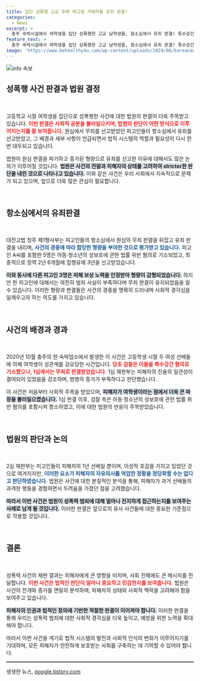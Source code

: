 ```yaml
---
title: 집단 성폭행 고교 후배 여고생 가해자들 유죄 판결!
categories:
  - News
excerpt: >
  충주 숙박시설에서 여학생을 집단 성폭행한 고교 남학생들, 항소심에서 유죄 판결! 특수강간 혐의로 기소됐으나 1심 무죄, 2심서 징역 2년 6개월 집행유예 3년으로 감형. 그들의 진실은 무엇인가?
feature_text: >
  충주 숙박시설에서 여학생을 집단 성폭행한 고교 남학생들, 항소심에서 유죄 판결! 특수강간 혐의로 기소됐으나 1심 무죄, 2심서 징역 2년 6개월 집행유예 3년으로 감형. 그들의 진실은 무엇인가?
image: 'https://www.behealthy4u.com/wp-content/uploads/2024/06/koreanews.jpg'
---
```


<p><img src="https://www.behealthy4u.com/wp-content/uploads/2024/06/koreanews.jpg" alt="info 속보" /></p>

<h2 data-ke-size="size26">성폭행 사건 판결과 법원 결정</h2>

<p data-ke-size="size16">&nbsp;</p>

<p>고등학교 시절 여학생을 집단으로 성폭행한 사건에 대한 법원의 판결이 더욱 주목받고 있습니다. <b><span style="color: #ee2323;">이번 판결은 사회적 공분을 불러일으키며, 법원의 판단이 어떤 방식으로 이루어지는지를 잘 보여줍니다.</span></b> 원심에서 무죄를 선고받았던 피고인들이 항소심에서 유죄를 선고받았고, 그 배경과 세부 사항이 언급되면서 법적 시스템의 역할과 필요성이 다시 한번 대두되고 있습니다. </p>

<p>법원이 원심 판결을 파기하고 증가된 형량으로 유죄를 선고한 이유에 대해서도 많은 논의가 이루어질 것입니다. <b><span style="background-color: #21538527;">법원은 사건의 전말과 피해자의 상태를 고려하여 stricter한 판단을 내린 것으로 나타나고 있습니다.</span></b> 이와 같은 사건은 우리 사회에서 지속적으로 문제가 되고 있으며, 앞으로 더욱 많은 관심이 필요합니다. </p>

<p data-ke-size="size16">&nbsp;</p>

<h2 data-ke-size="size26">항소심에서의 유죄판결</h2>

<p data-ke-size="size16">&nbsp;</p>

<p>대전고법 청주 제1형사부는 피고인들의 항소심에서 원심의 무죄 판결을 뒤집고 유죄 판결을 내리며, <b><span style="color: #1a5490;">사건의 경중에 따라 합당한 형량을 부여한 것으로 평가받고 있습니다.</span></b> 피고인 A씨를 포함한 5명은 아동·청소년의 성보호에 관한 법률 위반 혐의로 기소되었고, 최종적으로 징역 2년 6개월에 집행유예 3년을 선고받았습니다. </p>

<p><b><span style="background-color: #21538527;">이와 동시에 다른 피고인 3명은 피해 보상 노력을 인정받아 형량이 감형되었습니다.</span></b> 하지만 한 피고인에 대해서는 여전히 범죄 사실이 부족하다며 무죄 판결이 유지되었음을 알 수 있습니다. 이러한 형량과 판결들은 사건의 경중을 명확히 드러내며 사회적 경각심을 일깨우고자 하는 의도를 가지고 있습니다.</p>

<p data-ke-size="size16">&nbsp;</p>

<h2 data-ke-size="size26">사건의 배경과 경과</h2>

<p data-ke-size="size16">&nbsp;</p>

<p>2020년 10월 충주의 한 숙박업소에서 발생한 이 사건은 고등학생 시절 두 여성 선배들에 의해 여학생이 성관계를 강요당한 사건입니다. <b><span style="color: #ee2323;">당초 검찰은 이들을 특수강간 혐의로 기소했으나, 1심에서는 무죄로 판결받았습니다.</span></b> 1심 재판부는 피해자의 진술의 일관성이 결여되어 있었음을 강조하며, 범행의 증거가 부족하다고 판단했습니다.</p>

<p>이 사건은 처음부터 사회적 주목을 받았으며, <b><span style="background-color: #21538527;">피해자가 여학생이라는 점에서 더욱 큰 파장을 불러일으켰습니다.</span></b> 1심 판결 이후, 검찰 측은 아동·청소년의 성보호에 관한 법률 위반 혐의를 포함시켜 항소하였고, 이에 대한 법원의 반응이 주목받았습니다.</p>

<p data-ke-size="size16">&nbsp;</p>

<h2 data-ke-size="size26">법원의 판단과 논의</h2>

<p data-ke-size="size16">&nbsp;</p>

<p>2심 재판부는 피고인들이 피해자의 1년 선배일 뿐이며, 이성적 호감을 가지고 있었던 것으로 여겨지지만, <b><span style="color: #1a5490;">이러한 요소가 피해자의 자유의사를 억압한 정황을 정당화할 수는 없다고 판단하였습니다.</span></b> 법원은 사건에 대한 본질적인 분석을 통해, 피해자가 과거 선배들의 과격한 행동을 경험하면서 두려움을 가졌던 점을 고려했습니다. </p>

<p><b><span style="background-color: #21538527;">따라서 이번 사건은 법원이 성폭력 범죄에 대해 얼마나 진지하게 접근하는지를 보여주는 사례로 남게 될 것입니다.</span></b> 이러한 판결은 앞으로의 유사 사건들에 대한 중요한 기준점으로 작용할 것입니다. </p>

<p data-ke-size="size16">&nbsp;</p>

<h2 data-ke-size="size26">결론</h2>

<p data-ke-size="size16">&nbsp;</p>

<p>성폭력 사건의 재판 결과는 피해자에게 큰 영향을 미치며, 사회 전체에도 큰 메시지를 전달합니다. <b><span style="color: #ee2323;">이번 사건은 법적인 판단이 얼마나 중요하고 민감한지를 보여줍니다.</span></b> 법원은 사건의 전개와 증거를 면밀히 분석하여, 피해자의 상태와 사회적 맥락을 고려해야 함을 보여주고 있습니다.</p>

<p><b><span style="background-color: #21538527;">피해자의 인권과 법적인 정의에 기반한 적절한 판결이 이어져야 합니다.</span></b> 이러한 판결을 통해 우리는 성폭력 범죄에 대한 사회적 경각심을 더욱 높이고, 예방을 위한 노력을 확대해야 합니다. </p>

<p>따라서 이번 사건을 계기로 법적 시스템의 발전과 사회적 인식의 변화가 이루어지기를 기대하며, 모든 피해자가 안전하게 보호받는 사회를 구축하는 데 기여할 수 있어야 합니다. </p>

<hr style="height:2px; border:none; background:#333;" />
생생한 뉴스, <a href="https://qoogle.tistory.com" rel="dofollow">qoogle.tistory.com</a>



